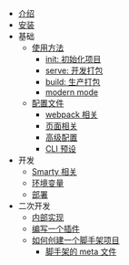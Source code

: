 -   [介绍](./README.md)
-   [安装](./install.md)
-   基础
    -   [使用方法](./usage.md)
        -   [init: 初始化项目](./create-project.md)
        -   [serve: 开发打包](./serve.md)
        -   [build: 生产打包](./build.md)
        -   [modern mode](./modern-mode.md)
    -   [配置文件](./config.md)
        -   [webpack 相关](./pages.md)
        -   [页面相关](./pages.md)
        -   [高级配置](./advanced.md)
        -   [CLI 预设](./presets.md)
-   开发
    -   [Smarty 相关](./pages.md)
    -   [环境变量](./env.md)
    -   [部署](./deployment.md)
-   二次开发
    -   [内部实现](./architecture.md)
    -   [编写一个插件](./plugin-dev.md)
    -   [如何创建一个脚手架项目](./create-scaffold.md)
        -   [脚手架的 meta 文件](./create-scaffold.md)
